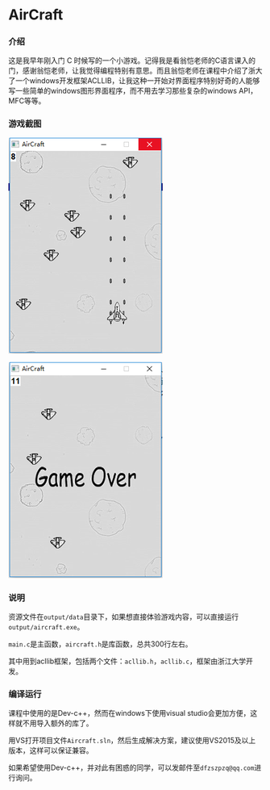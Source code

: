 # AirCraft

### 介绍

这是我早年刚入门 C 时候写的一个小游戏。记得我是看翁恺老师的C语言课入的门，感谢翁恺老师，让我觉得编程特别有意思。而且翁恺老师在课程中介绍了浙大了一个windows开发框架ACLLIB，让我这种一开始对界面程序特别好奇的人能够写一些简单的windows图形界面程序，而不用去学习那些复杂的windows API，MFC等等。

### 游戏截图

![1530526077843](data/screen1.png)

![1530526102780](data/screen2.png)

### 说明

资源文件在`output/data`目录下，如果想直接体验游戏内容，可以直接运行`output/aircraft.exe`。

`main.c`是主函数，`aircraft.h`是库函数，总共300行左右。

其中用到acllib框架，包括两个文件：`acllib.h`，`acllib.c`，框架由浙江大学开发。

### 编译运行

课程中使用的是Dev-c++，然而在windows下使用visual studio会更加方便，这样就不用导入额外的库了。

用VS打开项目文件`Aircraft.sln`，然后生成解决方案，建议使用VS2015及以上版本，这样可以保证兼容。

如果希望使用Dev-c++，并对此有困惑的同学，可以发邮件至`dfzszpzq@qq.com`进行询问。


